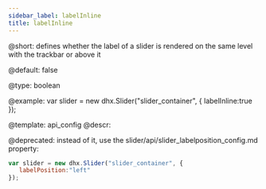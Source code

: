 ```yaml
---
sidebar_label: labelInline
title: labelInline
---          
```


@short: 
defines whether the label of a slider is rendered on the same level with the trackbar or above it


@default:
false


@type: boolean

@example: 
var slider = new dhx.Slider("slider_container", { 
   labelInline:true 
});


@template:	api_config
@descr: 

@deprecated: instead of it, use the slider/api/slider_labelposition_config.md property:

~~~js
var slider = new dhx.Slider("slider_container", { 
   labelPosition:"left" 
});
~~~

